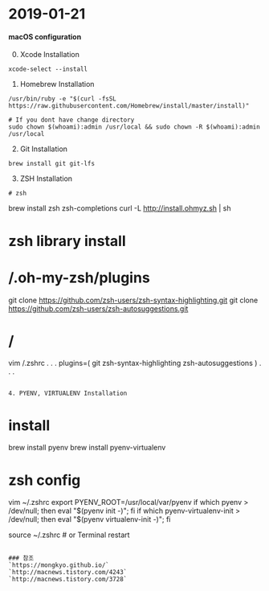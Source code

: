 # 2019-01-21
#### macOS configuration
0. Xcode Installation
```
xcode-select --install
```

1. Homebrew Installation
```
/usr/bin/ruby -e "$(curl -fsSL https://raw.githubusercontent.com/Homebrew/install/master/install)"

# If you dont have change directory
sudo chown $(whoami):admin /usr/local && sudo chown -R $(whoami):admin /usr/local
```

2. Git Installation
```
brew install git git-lfs
```

3. ZSH Installation
```
# zsh
```
brew install zsh zsh-completions
curl -L http://install.ohmyz.sh | sh

# zsh library install
# /.oh-my-zsh/plugins
git clone https://github.com/zsh-users/zsh-syntax-highlighting.git
git clone https://github.com/zsh-users/zsh-autosuggestions.git

# /
vim /.zshrc
.
.
.
plugins=(
    git
    zsh-syntax-highlighting
    zsh-autosuggestions
)
.
.
.
```

4. PYENV, VIRTUALENV Installation
```
# install
brew install pyenv
brew install pyenv-virtualenv

# zsh config
vim ~/.zshrc
export PYENV_ROOT=/usr/local/var/pyenv
if which pyenv > /dev/null; then eval "$(pyenv init -)"; fi
if which pyenv-virtualenv-init > /dev/null; then eval "$(pyenv virtualenv-init -)"; fi

source ~/.zshrc # or Terminal restart
```

### 참조
`https://mongkyo.github.io/`
`http://macnews.tistory.com/4243`
`http://macnews.tistory.com/3728`

